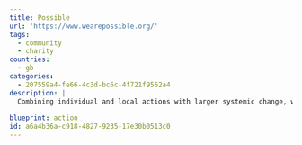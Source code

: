 ```yaml
---
title: Possible
url: 'https://www.wearepossible.org/'
tags:
  - community
  - charity
countries:
  - gb
categories:
  - 207559a4-fe66-4c3d-bc6c-4f721f9562a4
description: |
  Combining individual and local actions with larger systemic change, we face our climate dread with a can-do attitude and sense of fun. Possible are tackling the climate cisis by inspiring people to act in 5 key areas - eat & buy, travel, enery, nature and talking.
  
blueprint: action
id: a6a4b36a-c918-4827-9235-17e30b0513c0
---
```


